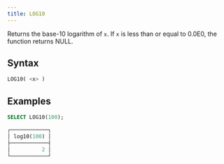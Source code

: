 ```yaml
---
title: LOG10
---
```


Returns the base-10 logarithm of `x`. If `x` is less than or equal to 0.0E0, the function returns NULL.

## Syntax

```sql
LOG10( <x> )
```

## Examples

```sql
SELECT LOG10(100);

┌────────────┐
│ log10(100) │
├────────────┤
│          2 │
└────────────┘
```